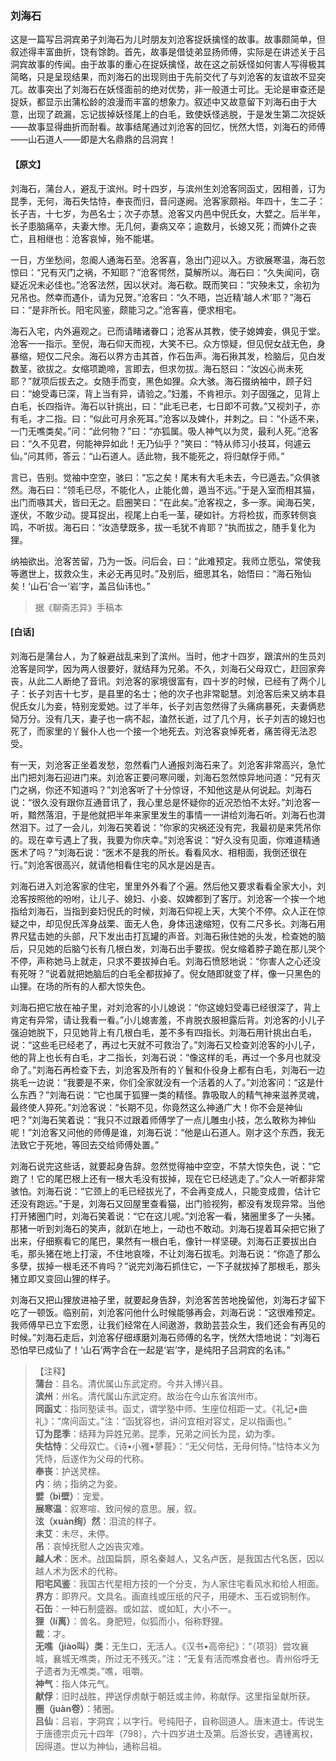 <script type="text/javascript">
    var head = document.getElementsByTagName('head')[0];
    cssURL = '/public/liao.css';
    linkTag = document.createElement('link');
    linkTag.href = cssURL;
    linkTag.setAttribute('type','text/css');
    linkTag.setAttribute('rel','stylesheet');
    head.appendChild(linkTag);
</script>
### 刘海石

这是一篇写吕洞宾弟子刘海石为儿时朋友刘沧客捉妖擒怪的故事。故事颇简单，但叙述得丰富曲折，饶有馀韵。首先，故事是借徒弟显扬师傅，实际是在讲述关于吕洞宾故事的传闻。由于故事的重心在捉妖擒怪，故在这之前妖怪如何害人写得极其简略，只是呈现结果，而刘海石的出现则由于先前交代了与刘沧客的友谊故不显突兀。故事突出了刘海石在妖怪面前的绝对优势，非一般道士可比。无论是审查还是捉妖，都显示出蒲松龄的浪漫而丰富的想象力。叙述中又故意留下刘海石由于大意，出现了疏漏，忘记拔掉妖怪尾上的白毛，致使妖怪逃脱，于是发生第二次捉妖——故事显得曲折而耐看。故事结尾通过刘沧客的回忆，恍然大悟，刘海石的师傅——山石道人——即是大名鼎鼎的吕洞宾！

#### 【原文】
<section>
刘海石，蒲台人，避乱于滨州。时十四岁，与滨州生刘沧客同函丈，因相善，订为昆季，无何，海石失怙恃，奉丧而归，音问遂阙。沧客家颇裕。年四十，生二子：长子吉，十七岁，为邑名士；次子亦慧。沧客又内邑中倪氏女，大嬖之。后半年，长子患脑痛卒，夫妻大惨。无几何，妻病又卒；逾数月，长媳又死；而婢仆之丧亡，且相继也：沧客哀悼，殆不能堪。

一日，方坐愁间，忽阍人通海石至。沧客喜，急出门迎以入。方欲展寒温，海石忽惊曰：“兄有灭门之祸，不知耶？”沧客愕然，莫解所以。海石曰：“久失闻问，窃疑近况未必佳也。”沧客法然，因以状对。海石欷。既而笑曰：“灾殃未艾，余初为兄吊也。然幸而遇仆，请为兄贺。”沧客曰：“久不晤，岂近精‘越人术’耶？”海石曰：“是非所长。阳宅风鉴，颇能习之。”沧客喜，便求相宅。

海石入宅，内外遍观之。已而请睹诸眷口；沧客从其教，使子媳婢妾，俱见于堂。沧客一一指示。至倪，海石仰天而视，大笑不已。众方惊疑，但见倪女战无色，身暴缩，短仅二尺余。海石以界方击其首，作石缶声。海石揪其发，检脑后，见白发数茎，欲拔之。女缩项跪啼，言即去，但求勿拔。海石怒曰：“汝凶心尚未死耶？”就项后拔去之。女随手而变，黑色如狸。众大骇。海石掇纳袖中，顾子妇曰：“媳受毒已深，背上当有异，请验之。”妇羞，不肯袒示。刘子固强之，见背上白毛，长四指许。海石以针挑出，曰：“此毛已老，七日即不可救。”又视刘子，亦有毛，才二指。曰：“似此可月余死耳。”沧客以及婢仆，并刺之。曰：“仆适不来，一门无噍类矣。”问：“此何物？”曰：“亦狐属。吸人神气以为灵，最利人死。”沧客曰：“久不见君，何能神异如此！无乃仙乎？”笑曰：“特从师习小技耳，何遽云仙。”问其师，答云：“山石道人。适此物，我不能死之，将归献俘于师。”

言已，告别。觉袖中空空，骇曰：“忘之矣！尾末有大毛未去，今已遁去。”众俱骇然。海石曰：“领毛已尽，不能化人，止能化兽，遁当不远。”于是入室而相其猫，出门而嗾其犬，皆曰无之。启圈笑曰：“在此矣。”沧客视之，多一豕。闻海石笑，遂伏，不敢少动。提耳捉出，视尾上白毛一茎，硬如针。方将检拔，而豕转侧哀鸣，不听拔。海石曰：“汝造孽既多，拔一毛犹不肯耶？”执而拔之，随手复化为狸。

纳袖欲出。沧客苦留，乃为一饭。问后会，曰：“此难预定。我师立愿弘，常使我等邀世上，拔救众生，未必无再见时。”及别后，细思其名，始悟曰：“海石殆仙矣！‘山石’合一‘岩’字，盖吕仙讳也。”

</section>

> 据《聊斋志异》手稿本

#### [白话]
<aside>

刘海石是蒲台人，为了躲避战乱来到了滨州。当时，他才十四岁，跟滨州的生员刘沧客是同学，因为两人很要好，就结拜为兄弟。不久，刘海石父母双亡，赶回家奔丧，从此二人断绝了音讯。刘沧客的家境很富有，四十岁的时候，已经有了两个儿子：长子刘吉十七岁，是县里的名士；他的次子也非常聪慧。刘沧客后来又纳本县倪氏女儿为妾，特别宠爱她。过了半年，长子刘吉忽然得了头痛病暴死，夫妻俩悲恸万分。没有几天，妻子也一病不起，溘然长逝，过了几个月，长子刘吉的媳妇也死了，而家里的丫鬟仆人也一个接一个地死去。刘沧客哀悼死者，痛苦得无法忍受。

有一天，刘沧客正坐着发愁，忽然看门人通报刘海石来了。刘沧客非常高兴，急忙出门把刘海石迎进门来。刘沧客正要问寒问暖，刘海石忽然惊异地问道：“兄有灭门之祸，你还不知道吗？”刘沧客听了十分惊讶，不知他这是从何说起。刘海石说：“很久没有跟你互通音讯了，我心里总是怀疑你的近况恐怕不太好。”刘沧客一听，黯然落泪，于是他就把半年来家里发生的事情一一讲给刘海石听。刘海石也潸然泪下。过了一会儿，刘海石笑着说：“你家的灾祸还没有完，我最初是来凭吊你的。现在幸亏遇上了我，我要为你庆幸。”刘沧客说：“好久没有见面，你难道精通医术了吗？”刘海石说：“医术不是我的所长。看看风水、相相面，我倒还很在行。”刘沧客很高兴，就请他相看住宅的风水是凶是吉。

刘海石进入刘沧客家的住宅，里里外外看了个遍。然后他又要求看看全家大小，刘沧客按照他的吩咐，让儿子、媳妇、小妾、奴婢都到了客厅。刘沧客一个挨一个地指给刘海石，当指到妾妇倪氏的时候，刘海石仰视上天，大笑个不停。众人正在惊疑之中，却见倪氏浑身战栗、面无人色，身体迅速缩短，仅有二尺多长。刘海石用界尺猛击她的头部，尺下发出击打瓦罐的声音。刘海石揪住她的头发，检查她的脑后，只见她的后脑勺长有几根白发，刘海石出手要拔。倪女缩着脖子跪在那儿哭个不停，声称她马上就走，只求不要拔掉白毛。刘海石愤怒地说：“你害人之心还没有死呀？”说着就把她脑后的白毛全都拔掉了。倪女随即就变了样，像一只黑色的山狸。在场的所有的人都大惊失色。

刘海石把它放在袖子里，对刘沧客的小儿媳说：“你这媳妇受毒已经很深了，背上肯定有异常，请让我看一看。”小儿媳害羞，不肯脱衣服袒露后背。刘沧客的小儿子强迫她脱下，只见她背上有几根白毛，差不多有四指长。刘海石用针挑出白毛，说：“这些毛已经老了，再过七天就不可救治了。”刘海石又检查刘沧客的小儿子，他的背上也长有白毛，才二指长，刘海石说：“像这样的毛，再过一个多月也就没命了。”刘海石再检查下去，刘沧客及所有的丫鬟和仆役身上都有白毛，刘海石一边挑毛一边说：“我要是不来，你们全家就没有一个活着的人了。”刘沧客问：“这是什么东西？”刘海石说：“它也属于狐狸一类的精怪。靠吸取人的精气神来滋养灵魂，最终使人猝死。”刘沧客说：“长期不见，你竟然这么神通广大！你不会是神仙吧？”刘海石笑着说：“我只不过跟着师傅学了一点儿雕虫小技，怎么敢称为神仙呢！”刘沧客又问他的师傅是谁，刘海石说：“他是山石道人。刚才这个东西，我无法致它于死地，等回去交给师傅处置。”

刘海石说完这些话，就要起身告辞。忽然觉得袖中空空，不禁大惊失色，说：“它跑了！它的尾巴根上还有一根大毛没有拔掉，现在它已经逃走了。”众人一听都非常骇怕。刘海石说：“它颈上的毛已经拔光了，不会再变成人，只能变成兽，估计它还没有跑远。”于是，刘海石又回屋里查看猫，出门验视狗，都没有发现异常。当他打开猪圈门时，刘海石笑着说：“它在这儿呢。”刘沧客一看，猪圈里多了一头猪。那猪一听到刘海石的笑声，就趴在地上，一动也不敢动。刘海石提着耳朵把它揪了出来，仔细察看它的尾巴，果然有一根白毛，像针一样坚硬。刘海石正要拔出白毛，那头猪在地上打滚，不住地哀嚎，不让刘海石拔毛。刘海石说：“你造了那么多孽，拔掉一根毛还不肯吗？”说完刘海石抓住它，一下子就拔掉了那根毛，那头猪立即又变回山狸的样子。

刘海石又把山狸放进袖子里，就要起身告辞，刘沧客苦苦地挽留他，刘海石才留下吃了一顿饭。临别前，刘沧客问他什么时候能够再会，刘海石说：“这很难预定。我师傅早已立下宏愿，让我们经常在人间遨游，救助芸芸众生，我们还会有再见的时候。”刘海石走后，刘沧客仔细琢磨刘海石师傅的名字，恍然大悟地说：“刘海石恐怕早已成仙了！‘山石’两字合在一起是‘岩’字，是纯阳子吕洞宾的名讳。”

</aside>

> 【注释】  
<b>蒲台</b>：县名。清优属山东武定府。今并入博兴县。  
<b>滨州</b>：州名。清代属山东武定府。故治在今山东省滨州市。  
<b>同函丈</b>：指同塾读书。函丈，谓学塾中师、生座位相距一丈。《礼记•曲礼》：“席间函丈。”注：“函犹容也，讲问宜相对容丈，足以指画也。”  
<b>订为昆季</b>：结拜为异姓兄弟。昆季，兄弟之间长为昆，幼为季。  
<b>失怙恃</b>：父母双亡。《诗•小雅•蓼莪》：“无父何怙，无母何恃。”怙恃本义为凭恃，后遂作为父母的代称。  
<b>奉丧</b>：护送灵榇。  
<b>内</b>：纳；指纳之为妾。  
<b>嬖（bì壁）</b>：宠爱。  
<b>展寒温</b>：叙寒喧、致问候的意思。展，叙。  
<b>泫（xuàn绚）然</b>：泪流的样子。  
<b>未艾</b>：未尽，未停。  
<b>吊</b>：哀悼抚慰人之凶丧灾难。  
<b>越人术</b>：医术。战国扁鹊，原名秦越人，又名卢医，是我国古代名医，因以越人术为医术的代称。  
<b>阳宅风鉴</b>：我国古代星相方技的一个分支，为人家住宅看风水和给人相面。  
<b>界方</b>：即界尺。文具名。画直线或压纸的尺子，用硬木、玉石或铜制作。  
<b>石缶</b>：一种石制盛器。或如盆、或如缸，大小不一。  
<b>狸（lí离）</b>：兽名。身肥短，似狐而小，俗称野狸。  
<b>裁</b>：才。  
<b>无噍（jiào叫）类</b>：无生口，无活人。《汉书•高帝纪》：“（项羽）尝攻襄城，襄城无噍类，所过无不残灭。”注：“无复有活而噍食者也。青州俗呼无孑遗者为无噍类。”噍，咀嚼。  
<b>神气</b>：指人体元气。  
<b>献俘</b>：旧时战胜，押送俘虏献于朝廷或主帅，称献俘。这里指呈献所获。  
<b>圈（juàn卷）</b>：猪圈。  
<b>吕仙</b>：吕岩，字洞宾；以字行。号纯阳子，自称回道人。唐末道士。传说生于唐德宗贞元十四年（798），六十四岁进士及第。后游长安，遇锺离权，因得道。世以为神仙，通称吕祖。  
